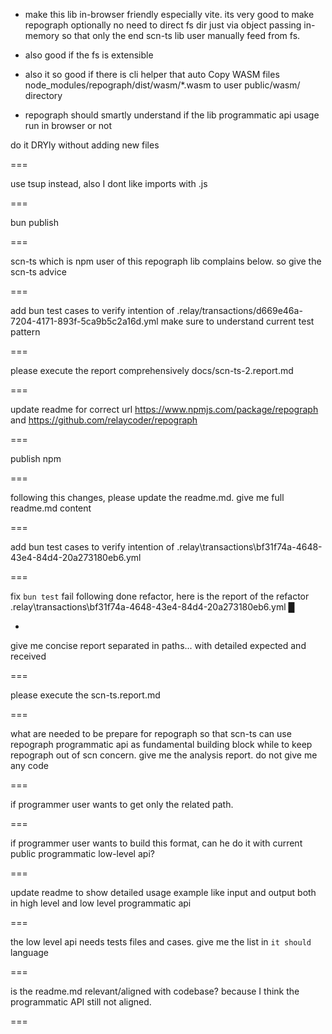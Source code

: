 - make this lib in-browser friendly especially vite. its very good to make repograph optionally no need to
direct fs dir just via object passing in-memory so that only the end scn-ts lib user manually feed from fs.

- also good if the fs is extensible

- also it so good if there is cli helper that auto Copy WASM files node_modules/repograph/dist/wasm/*.wasm to user public/wasm/ directory

- repograph should smartly understand if the lib programmatic api usage run in browser or not

do it DRYly without adding new files

===

use tsup instead, also I dont like imports with .js

===

bun publish

===

scn-ts which is npm user of this repograph lib complains below. so give the scn-ts advice

===

add bun test cases to verify intention of  .relay/transactions/d669e46a-7204-4171-893f-5ca9b5c2a16d.yml make sure to understand current test pattern

===

please execute the report comprehensively docs/scn-ts-2.report.md

===

update readme for correct url https://www.npmjs.com/package/repograph and https://github.com/relaycoder/repograph

===

publish npm

===

following this changes, please update the readme.md. give me full readme.md content

===

add bun test cases to verify intention of .relay\transactions\bf31f74a-4648-43e4-84d4-20a273180eb6.yml

===

fix `bun test` fail following done refactor, here is the report of the refactor .relay\transactions\bf31f74a-4648-43e4-84d4-20a273180eb6.yml █

-

give me concise report separated in paths... with detailed expected and received

===

please execute the scn-ts.report.md

===

what are needed to be prepare for repograph so that scn-ts can use repograph programmatic api as fundamental building block while to keep repograph out of scn concern. give me the analysis report. do not give me any code

===

if programmer user wants to get only the related path.

===

if programmer user wants to build this format, can he do it with current public programmatic low-level api?

===

update readme to show detailed usage example like input and output both in high level and low level programmatic api

===

the low level api needs tests files and cases. give me the list in `it should` language

===

is the readme.md relevant/aligned with codebase? because I think the programmatic API still not aligned.

===
